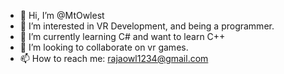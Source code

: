 - 👋 Hi, I’m @MtOwlest
- 👀 I’m interested in VR Development, and being a programmer.
- 🌱 I’m currently learning C# and want to learn C++
- 💞️ I’m looking to collaborate on vr games.
- 📫 How to reach me: rajaowl1234@gmail.com

<!---
MtOwlest/MtOwlest is a ✨ special ✨ repository because its `README.md` (this file) appears on your GitHub profile.
You can click the Preview link to take a look at your changes.
--->
